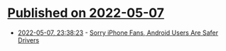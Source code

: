 # [Published on 2022-05-07](index.md)

* [2022-05-07, 23:38:23](https://news.ycombinator.com/item?id=31299707) - [Sorry iPhone Fans, Android Users Are Safer Drivers](https://getjerry.com/studies/sorry-iphone-fans-android-users-are-safer-drivers)
